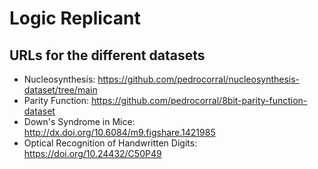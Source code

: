 # Logic Replicant
## URLs for the different datasets

- Nucleosynthesis: https://github.com/pedrocorral/nucleosynthesis-dataset/tree/main
- Parity Function: https://github.com/pedrocorral/8bit-parity-function-dataset
- Down's Syndrome in Mice: http://dx.doi.org/10.6084/m9.figshare.1421985 
- Optical Recognition of Handwritten Digits: https://doi.org/10.24432/C50P49
